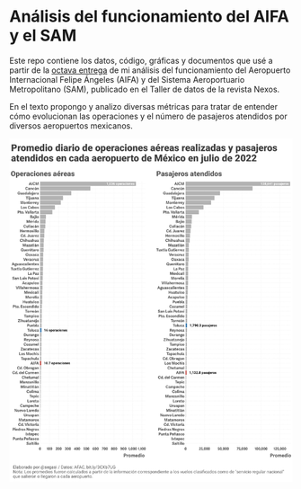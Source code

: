 # Análisis del funcionamiento del AIFA y el SAM

Este repo contiene los datos, código, gráficas y documentos que usé a partir de la [octava entrega](https://datos.nexos.com.mx/despegara-el-aeropuerto-internacional-felipe-angeles-actualizacion-al-13-de-septiembre-de-2022/) de mi análisis del funcionamiento del Aeropuerto Internacional Felipe Ángeles (AIFA) y del Sistema Aeroportuario Metropolitano (SAM), publicado en el Taller de datos de la revista Nexos.

En el texto propongo y analizo diversas métricas para tratar de entender cómo evolucionan las operaciones y el número de pasajeros atendidos por diversos aeropuertos mexicanos. 

![My image](https://github.com/segasi/analisis_operaciones_aereas_mexico/blob/main/03_vis/promedio_diario_operaciones_y_pasajeros_x_aeropuerto_ultimo_mes_20220911.png)